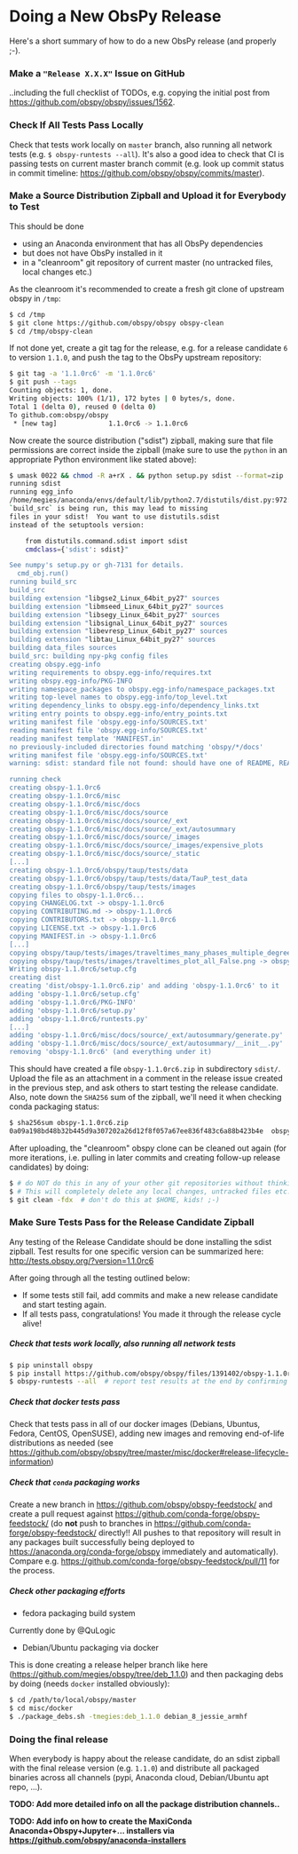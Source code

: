 # Doing a New ObsPy Release

Here's a short summary of how to do a new ObsPy release (and properly ;-).

### Make a `"Release X.X.X"` Issue on GitHub

..including the full checklist of TODOs, e.g. copying the initial post from https://github.com/obspy/obspy/issues/1562.

### Check If All Tests Pass Locally

Check that tests work locally on `master` branch, also running all network tests (e.g. `$ obspy-runtests --all`).
It's also a good idea to check that CI is passing tests on current master branch commit (e.g. look up commit status in commit timeline: https://github.com/obspy/obspy/commits/master).

### Make a Source Distribution Zipball and Upload it for Everybody to Test

This should be done
 - using an Anaconda environment that has all ObsPy dependencies
 - but does not have ObsPy installed in it
 - in a "cleanroom" git repository of current master (no untracked files, local changes etc.)

As the cleanroom it's recommended to create a fresh git clone of upstream obspy in `/tmp`:

```bash
$ cd /tmp
$ git clone https://github.com/obspy/obspy obspy-clean
$ cd /tmp/obspy-clean
```

If not done yet, create a git tag for the release, e.g. for a release candidate `6` to version `1.1.0`, and push the tag to the ObsPy upstream repository:

```bash
$ git tag -a '1.1.0rc6' -m '1.1.0rc6'
$ git push --tags
Counting objects: 1, done.
Writing objects: 100% (1/1), 172 bytes | 0 bytes/s, done.
Total 1 (delta 0), reused 0 (delta 0)
To github.com:obspy/obspy
 * [new tag]             1.1.0rc6 -> 1.1.0rc6
```

Now create the source distribution ("sdist") zipball, making sure that file permissions are correct inside the zipball (make sure to use the `python` in an appropriate Python environment like stated above):

```bash
$ umask 0022 && chmod -R a+rX . && python setup.py sdist --format=zip
running sdist
running egg_info
/home/megies/anaconda/envs/default/lib/python2.7/distutils/dist.py:972: UserWarning: 
`build_src` is being run, this may lead to missing
files in your sdist!  You want to use distutils.sdist
instead of the setuptools version:

    from distutils.command.sdist import sdist
    cmdclass={'sdist': sdist}"

See numpy's setup.py or gh-7131 for details.
  cmd_obj.run()
running build_src
build_src
building extension "libgse2_Linux_64bit_py27" sources
building extension "libmseed_Linux_64bit_py27" sources
building extension "libsegy_Linux_64bit_py27" sources
building extension "libsignal_Linux_64bit_py27" sources
building extension "libevresp_Linux_64bit_py27" sources
building extension "libtau_Linux_64bit_py27" sources
building data_files sources
build_src: building npy-pkg config files
creating obspy.egg-info
writing requirements to obspy.egg-info/requires.txt
writing obspy.egg-info/PKG-INFO
writing namespace_packages to obspy.egg-info/namespace_packages.txt
writing top-level names to obspy.egg-info/top_level.txt
writing dependency_links to obspy.egg-info/dependency_links.txt
writing entry points to obspy.egg-info/entry_points.txt
writing manifest file 'obspy.egg-info/SOURCES.txt'
reading manifest file 'obspy.egg-info/SOURCES.txt'
reading manifest template 'MANIFEST.in'
no previously-included directories found matching 'obspy/*/docs'
writing manifest file 'obspy.egg-info/SOURCES.txt'
warning: sdist: standard file not found: should have one of README, README.rst, README.txt

running check
creating obspy-1.1.0rc6
creating obspy-1.1.0rc6/misc
creating obspy-1.1.0rc6/misc/docs
creating obspy-1.1.0rc6/misc/docs/source
creating obspy-1.1.0rc6/misc/docs/source/_ext
creating obspy-1.1.0rc6/misc/docs/source/_ext/autosummary
creating obspy-1.1.0rc6/misc/docs/source/_images
creating obspy-1.1.0rc6/misc/docs/source/_images/expensive_plots
creating obspy-1.1.0rc6/misc/docs/source/_static
[...]
creating obspy-1.1.0rc6/obspy/taup/tests/data
creating obspy-1.1.0rc6/obspy/taup/tests/data/TauP_test_data
creating obspy-1.1.0rc6/obspy/taup/tests/images
copying files to obspy-1.1.0rc6...
copying CHANGELOG.txt -> obspy-1.1.0rc6
copying CONTRIBUTING.md -> obspy-1.1.0rc6
copying CONTRIBUTORS.txt -> obspy-1.1.0rc6
copying LICENSE.txt -> obspy-1.1.0rc6
copying MANIFEST.in -> obspy-1.1.0rc6
[...]
copying obspy/taup/tests/images/traveltimes_many_phases_multiple_degrees.png -> obspy-1.1.0rc6/obspy/taup/tests/images
copying obspy/taup/tests/images/traveltimes_plot_all_False.png -> obspy-1.1.0rc6/obspy/taup/tests/images
Writing obspy-1.1.0rc6/setup.cfg
creating dist
creating 'dist/obspy-1.1.0rc6.zip' and adding 'obspy-1.1.0rc6' to it
adding 'obspy-1.1.0rc6/setup.cfg'
adding 'obspy-1.1.0rc6/PKG-INFO'
adding 'obspy-1.1.0rc6/setup.py'
adding 'obspy-1.1.0rc6/runtests.py'
[...]
adding 'obspy-1.1.0rc6/misc/docs/source/_ext/autosummary/generate.py'
adding 'obspy-1.1.0rc6/misc/docs/source/_ext/autosummary/__init__.py'
removing 'obspy-1.1.0rc6' (and everything under it)
```

This should have created a file `obspy-1.1.0rc6.zip` in subdirectory `sdist/`.
Upload the file as an attachment in a comment in the release issue created in the previous step, and ask others to start testing the release candidate. Also, note down the `SHA256` sum of the zipball, we'll need it when checking conda packaging status:

```bash
$ sha256sum obspy-1.1.0rc6.zip
0a09a198bd48b32b445d9a307202a26d12f8f057a67ee836f483c6a88b423b4e  obspy-1.1.0rc6.zip
```

After uploading, the "cleanroom" obspy clone can be cleaned out again (for more iterations, i.e. pulling in later commits and creating follow-up release candidates) by doing:

```bash
$ # do NOT do this in any of your other git repositories without thinking thrice!!
$ # This will completely delete any local changes, untracked files etc.!!
$ git clean -fdx  # don't do this at $HOME, kids! ;-)
```

### Make Sure Tests Pass for the Release Candidate Zipball

Any testing of the Release Candidate should be done installing the sdist zipball.
Test results for one specific version can be summarized here: http://tests.obspy.org/?version=1.1.0rc6

After going through all the testing outlined below:
 - If some tests still fail, add commits and make a new release candidate and start testing again.
 - If all tests pass, congratulations! You made it through the release cycle alive!

##### Check that tests work locally, also running all network tests

```bash
$ pip uninstall obspy
$ pip install https://github.com/obspy/obspy/files/1391402/obspy-1.1.0rc6.zip
$ obspy-runtests --all  # report test results at the end by confirming with "y"
```

##### Check that docker tests pass

Check that tests pass in all of our docker images (Debians, Ubuntus, Fedora, CentOS, OpenSUSE), adding new images and removing end-of-life distributions as needed (see https://github.com/obspy/obspy/tree/master/misc/docker#release-lifecycle-information)

##### Check that `conda` packaging works

Create a new branch in https://github.com/obspy/obspy-feedstock/ and create a pull request against https://github.com/conda-forge/obspy-feedstock/ (do **not** push to branches in https://github.com/conda-forge/obspy-feedstock/ directly!! All pushes to that repository will result in any packages built successfully being deployed to https://anaconda.org/conda-forge/obspy immediately and automatically). Compare e.g. https://github.com/conda-forge/obspy-feedstock/pull/11 for the process.

##### Check other packaging efforts
 - fedora packaging build system

Currently done by @QuLogic

 - Debian/Ubuntu packaging via docker

This is done creating a release helper branch like here (https://github.com/megies/obspy/tree/deb_1.1.0) and then packaging debs by doing (needs `docker` installed obviously):

```bash
$ cd /path/to/local/obspy/master
$ cd misc/docker
$ ./package_debs.sh -tmegies:deb_1.1.0 debian_8_jessie_armhf
```

### Doing the final release

When everybody is happy about the release candidate, do an sdist zipball with the final release version (e.g. `1.1.0`) and distribute all packaged binaries across all channels (pypi, Anaconda cloud, Debian/Ubuntu apt repo, ...).

**TODO: Add more detailed info on all the package distribution channels..**

**TODO: Add info on how to create the MaxiConda Anaconda+Obspy+Jupyter+... installers via https://github.com/obspy/anaconda-installers**